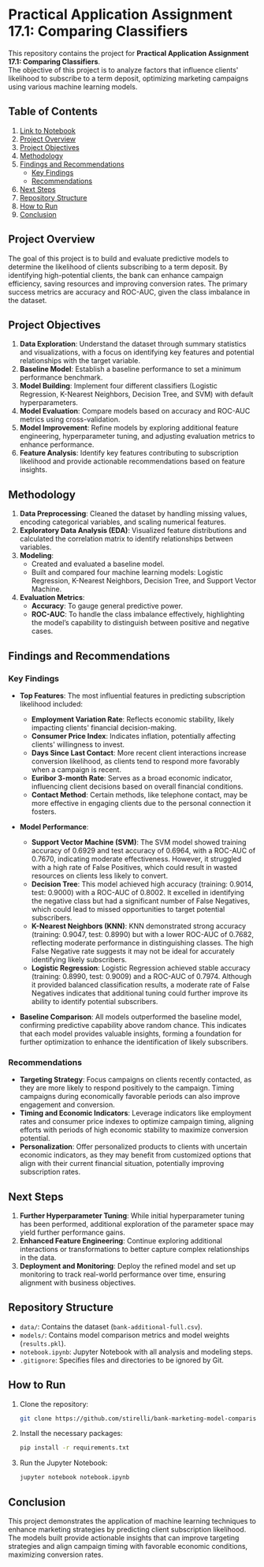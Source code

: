 # Practical Application Assignment 17.1: Comparing Classifiers

This repository contains the project for **Practical Application Assignment 17.1: Comparing Classifiers**.  
The objective of this project is to analyze factors that influence clients' likelihood to subscribe to a term deposit, optimizing marketing campaigns using various machine learning models.

## Table of Contents
1. [Link to Notebook](https://github.com/stirelli/bank-marketing-model-comparison/blob/main/notebook.ipynb)
2. [Project Overview](#project-overview)
3. [Project Objectives](#project-objectives)
4. [Methodology](#methodology)
5. [Findings and Recommendations](#findings-and-recommendations)
   - [Key Findings](#key-findings)
   - [Recommendations](#recommendations)
6. [Next Steps](#next-steps)
7. [Repository Structure](#repository-structure)
8. [How to Run](#how-to-run)
9. [Conclusion](#conclusion)

## Project Overview

The goal of this project is to build and evaluate predictive models to determine the likelihood of clients subscribing to a term deposit. By identifying high-potential clients, the bank can enhance campaign efficiency, saving resources and improving conversion rates. The primary success metrics are accuracy and ROC-AUC, given the class imbalance in the dataset.

## Project Objectives
1. **Data Exploration**: Understand the dataset through summary statistics and visualizations, with a focus on identifying key features and potential relationships with the target variable.
2. **Baseline Model**: Establish a baseline performance to set a minimum performance benchmark.
3. **Model Building**: Implement four different classifiers (Logistic Regression, K-Nearest Neighbors, Decision Tree, and SVM) with default hyperparameters.
4. **Model Evaluation**: Compare models based on accuracy and ROC-AUC metrics using cross-validation.
5. **Model Improvement**: Refine models by exploring additional feature engineering, hyperparameter tuning, and adjusting evaluation metrics to enhance performance.
6. **Feature Analysis**: Identify key features contributing to subscription likelihood and provide actionable recommendations based on feature insights.

## Methodology
1. **Data Preprocessing**: Cleaned the dataset by handling missing values, encoding categorical variables, and scaling numerical features.
2. **Exploratory Data Analysis (EDA)**: Visualized feature distributions and calculated the correlation matrix to identify relationships between variables.
3. **Modeling**:
   - Created and evaluated a baseline model.
   - Built and compared four machine learning models: Logistic Regression, K-Nearest Neighbors, Decision Tree, and Support Vector Machine.
4. **Evaluation Metrics**:
   - **Accuracy**: To gauge general predictive power.
   - **ROC-AUC**: To handle the class imbalance effectively, highlighting the model’s capability to distinguish between positive and negative cases.

## Findings and Recommendations

### Key Findings
- **Top Features**: The most influential features in predicting subscription likelihood included:
   - **Employment Variation Rate**: Reflects economic stability, likely impacting clients' financial decision-making.
   - **Consumer Price Index**: Indicates inflation, potentially affecting clients' willingness to invest.
   - **Days Since Last Contact**: More recent client interactions increase conversion likelihood, as clients tend to respond more favorably when a campaign is recent.
   - **Euribor 3-month Rate**: Serves as a broad economic indicator, influencing client decisions based on overall financial conditions.
   - **Contact Method**: Certain methods, like telephone contact, may be more effective in engaging clients due to the personal connection it fosters.

- **Model Performance**:
   - **Support Vector Machine (SVM)**: The SVM model showed training accuracy of 0.6929 and test accuracy of 0.6964, with a ROC-AUC of 0.7670, indicating moderate effectiveness. However, it struggled with a high rate of False Positives, which could result in wasted resources on clients less likely to convert.
   - **Decision Tree**: This model achieved high accuracy (training: 0.9014, test: 0.9000) with a ROC-AUC of 0.8002. It excelled in identifying the negative class but had a significant number of False Negatives, which could lead to missed opportunities to target potential subscribers.
   - **K-Nearest Neighbors (KNN)**: KNN demonstrated strong accuracy (training: 0.9047, test: 0.8990) but with a lower ROC-AUC of 0.7682, reflecting moderate performance in distinguishing classes. The high False Negative rate suggests it may not be ideal for accurately identifying likely subscribers.
   - **Logistic Regression**: Logistic Regression achieved stable accuracy (training: 0.8990, test: 0.9009) and a ROC-AUC of 0.7974. Although it provided balanced classification results, a moderate rate of False Negatives indicates that additional tuning could further improve its ability to identify potential subscribers.

- **Baseline Comparison**: All models outperformed the baseline model, confirming predictive capability above random chance. This indicates that each model provides valuable insights, forming a foundation for further optimization to enhance the identification of likely subscribers.

### Recommendations
- **Targeting Strategy**: Focus campaigns on clients recently contacted, as they are more likely to respond positively to the campaign. Timing campaigns during economically favorable periods can also improve engagement and conversion.
- **Timing and Economic Indicators**: Leverage indicators like employment rates and consumer price indexes to optimize campaign timing, aligning efforts with periods of high economic stability to maximize conversion potential.
- **Personalization**: Offer personalized products to clients with uncertain economic indicators, as they may benefit from customized options that align with their current financial situation, potentially improving subscription rates.

## Next Steps
1. **Further Hyperparameter Tuning**: While initial hyperparameter tuning has been performed, additional exploration of the parameter space may yield further performance gains.
2. **Enhanced Feature Engineering**: Continue exploring additional interactions or transformations to better capture complex relationships in the data.
3. **Deployment and Monitoring**: Deploy the refined model and set up monitoring to track real-world performance over time, ensuring alignment with business objectives.

## Repository Structure

- `data/`: Contains the dataset (`bank-additional-full.csv`).
- `models/`: Contains model comparison metrics and model weights (`results.pkl`).
- `notebook.ipynb`: Jupyter Notebook with all analysis and modeling steps.
- `.gitignore`: Specifies files and directories to be ignored by Git.

## How to Run

1. Clone the repository:

   ```bash
   git clone https://github.com/stirelli/bank-marketing-model-comparison.git

2. Install the necessary packages:

   ```bash
   pip install -r requirements.txt

3. Run the Jupyter Notebook:

   ```bash
   jupyter notebook notebook.ipynb

## Conclusion

This project demonstrates the application of machine learning techniques to enhance marketing strategies by predicting client subscription likelihood. The models built provide actionable insights that can improve targeting strategies and align campaign timing with favorable economic conditions, maximizing conversion rates.
